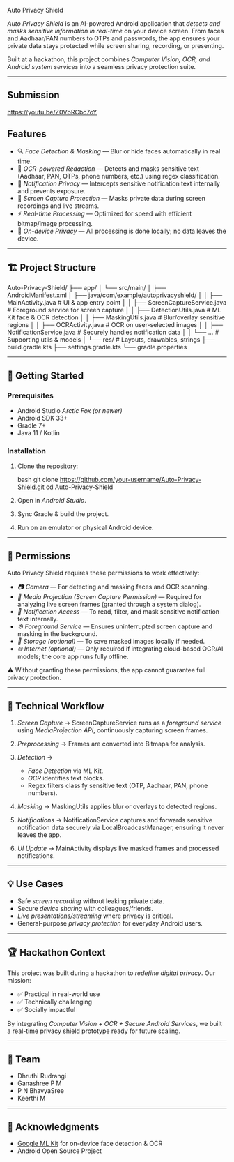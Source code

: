 Auto Privacy Shield

*Auto Privacy Shield* is an AI-powered Android application that *detects and masks sensitive information in real-time* on your device screen. From faces and Aadhaar/PAN numbers to OTPs and passwords, the app ensures your private data stays protected while screen sharing, recording, or presenting.

Built at a hackathon, this project combines *Computer Vision, OCR, and Android system services* into a seamless privacy protection suite.

---

## Submission
https://youtu.be/Z0VbRCbc7oY


## Features

* 🔍 *Face Detection & Masking* — Blur or hide faces automatically in real time.
* 📖 *OCR-powered Redaction* — Detects and masks sensitive text (Aadhaar, PAN, OTPs, phone numbers, etc.) using regex classification.
* 📱 *Notification Privacy* — Intercepts sensitive notification text internally and prevents exposure.
* 🎥 *Screen Capture Protection* — Masks private data during screen recordings and live streams.
* ⚡ *Real-time Processing* — Optimized for speed with efficient bitmap/image processing.
* 🔐 *On-device Privacy* — All processing is done locally; no data leaves the device.

---

## 🏗 Project Structure


Auto-Privacy-Shield/
├── app/
│ └── src/main/
│ ├── AndroidManifest.xml
│ ├── java/com/example/autoprivacyshield/
│ │ ├── MainActivity.java # UI & app entry point
│ │ ├── ScreenCaptureService.java # Foreground service for screen capture
│ │ ├── DetectionUtils.java # ML Kit face & OCR detection
│ │ ├── MaskingUtils.java # Blur/overlay sensitive regions
│ │ ├── OCRActivity.java # OCR on user-selected images
│ │ ├── NotificationService.java # Securely handles notification data
│ │ └── ... # Supporting utils & models
│ └── res/ # Layouts, drawables, strings
├── build.gradle.kts
├── settings.gradle.kts
└── gradle.properties

---

## 🚀 Getting Started

### Prerequisites

* Android Studio *Arctic Fox (or newer)*
* Android SDK 33+
* Gradle 7+
* Java 11 / Kotlin

### Installation

1. Clone the repository:

   bash
   git clone https://github.com/your-username/Auto-Privacy-Shield.git
   cd Auto-Privacy-Shield
   
2. Open in *Android Studio*.
3. Sync Gradle & build the project.
4. Run on an emulator or physical Android device.

---

## 🔑 Permissions

Auto Privacy Shield requires these permissions to work effectively:

* *📷 Camera* — For detecting and masking faces and OCR scanning.
* *🎥 Media Projection (Screen Capture Permission)* — Required for analyzing live screen frames (granted through a system dialog).
* *🔔 Notification Access* — To read, filter, and mask sensitive notification text internally.
* *⚙ Foreground Service* — Ensures uninterrupted screen capture and masking in the background.
* *💾 Storage (optional)* — To save masked images locally if needed.
* *🌐 Internet (optional)* — Only required if integrating cloud-based OCR/AI models; the core app runs fully offline.

⚠ Without granting these permissions, the app cannot guarantee full privacy protection.

---

## 🔬 Technical Workflow

1. *Screen Capture* → ScreenCaptureService runs as a *foreground service* using *MediaProjection API*, continuously capturing screen frames.
2. *Preprocessing* → Frames are converted into Bitmaps for analysis.
3. *Detection* →

   * *Face Detection* via ML Kit.
   * *OCR* identifies text blocks.
   * Regex filters classify sensitive text (OTP, Aadhaar, PAN, phone numbers).
4. *Masking* → MaskingUtils applies blur or overlays to detected regions.
5. *Notifications* → NotificationService captures and forwards sensitive notification data securely via LocalBroadcastManager, ensuring it never leaves the app.
6. *UI Update* → MainActivity displays live masked frames and processed notifications.

---

## 💡 Use Cases

* Safe *screen recording* without leaking private data.
* Secure *device sharing* with colleagues/friends.
* *Live presentations/streaming* where privacy is critical.
* General-purpose *privacy protection* for everyday Android users.

---

## 🏆 Hackathon Context

This project was built during a hackathon to *redefine digital privacy*. Our mission:

* ✅ Practical in real-world use
* ✅ Technically challenging
* ✅ Socially impactful

By integrating *Computer Vision + OCR + Secure Android Services*, we built a real-time privacy shield prototype ready for future scaling.

---

## 👥 Team

* Dhruthi Rudrangi
* Ganashree P M
* P N BhavyaSree
* Keerthi M

---

## 🌟 Acknowledgments

* [Google ML Kit](https://developers.google.com/ml-kit) for on-device face detection & OCR
* Android Open Source Project
